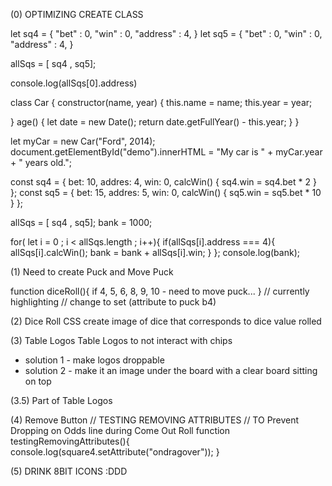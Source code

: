 (0) OPTIMIZING
CREATE CLASS 

let sq4 = {
	"bet" : 0,
	"win" : 0,
	"address" : 4,
}
let sq5 = {
	"bet" : 0,
	"win" : 0,
	"address" : 4,
}

allSqs = [ sq4 , sq5];

console.log(allSqs[0].address)




class Car {
  constructor(name, year) {
    this.name = name;
    this.year = year;

  }
  age() {
    let date = new Date();
    return date.getFullYear() - this.year;
  }
}


let myCar = new Car("Ford", 2014);
document.getElementById("demo").innerHTML =
"My car is " + myCar.year + " years old.";






const sq4 = {
  bet: 10,
  addres: 4,
	win: 0,
  calcWin() {
		sq4.win = sq4.bet * 2 }
};
const sq5 = {
  bet: 15,
  addres: 5,
	win: 0,
  calcWin() {
		sq5.win = sq5.bet * 10 }
};

allSqs = [ sq4 , sq5];
bank = 1000;

for( let i = 0 ; i < allSqs.length ; i++){
	if(allSqs[i].address === 4){
		allSqs[i].calcWin();
		bank = bank + allSqs[i].win;
	}
};
console.log(bank);







(1) Need to create Puck and Move Puck

function diceRoll(){
    if 4, 5, 6, 8, 9, 10 - need to move puck...
}
// currently highlighting
// change to set (attribute to puck b4)



(2) Dice Roll CSS
create image of dice that corresponds to dice value rolled



(3) Table Logos
Table Logos to not interact with chips
- solution 1 - make logos droppable
- solution 2 - make it an image under the board with a clear board sitting on top


(3.5) Part of Table Logos
<!-- // Clears Chips
    // Can you replace with Pre Made DOMS?
    // like replaceChildren( b4 = document.querySelector("#b4") = html <div id="b4"><span ondropover=drop(event)"> Place Bets </span></div> = CSS #b4{ animation} -->



(4) Remove Button
// TESTING REMOVING ATTRIBUTES
// TO Prevent Dropping on Odds line during Come Out Roll
function testingRemovingAttributes(){
    console.log(square4.setAttribute("ondragover"));
}


(5) DRINK 8BIT ICONS :DDD